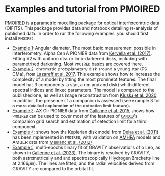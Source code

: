 # Examples and tutorial from PMOIRED

[PMOIRED](https://github.com/amerand/PMOIRED) is a parametric modelling package for optical interfereomtric data (OIFITS). This package provides data and notebook detailing re-analysis of published data. In order to run the following examples, you should first install `PMOIRED`.

- [Example 1](<EX1 angular diameter alphaCenA.html>): Angular diameter. The most basic measurement possible in interferometry. Alpha Cen A PIONIER data from [Kervella et al. (2017)](https://ui.adsabs.harvard.edu/abs/2017A%26A...597A.137K/abstract). Fitting V2 with uniform disk or limb-darkened disks, including with parametrised darkening. Most `PMOIRED` basics are covered there.
- [Example 2](<EX2 chromatic YSO disk.html>): chromatic protoplanetary disk around a young star (FS CMa), from [Lazareff et al. 2017](https://ui.adsabs.harvard.edu/abs/2017A%26A...599A..85L/abstract). This example shows how to increase the complexity of a model by fitting the most prominebt features. The final model has 3 components (a star, a rim and and disk) whith different spectral indices and linked parameters. The model is compared to the published one, as well as image reconstruction from [Kluska et al. 2020](https://ui.adsabs.harvard.edu/abs/2020A%26A...636A.116K/abstract). In addition, the presence of a companion is assessed (see example.3 for a more detailed explanation of the detection limit feature).
- [Example 3](<EX3 companion search AXCir.html>): AX Cir PIONIER data from [Gallenne et al. 2015](https://ui.adsabs.harvard.edu/abs/2015A%26A...579A..68G/abstract), shows how `PMOIRED` can be used to cover most of the features of [`CANDID`](https://github.com/amerand/CANDID)'s companion grid search and estimation of detection limit for a third component.
- [Example 4](<EX4 Be model comparison with AMHRA.html>): shows how the Keplerian disk model from [Delaa et al. (2011)](https://ui.adsabs.harvard.edu/abs/2011A%26A...529A..87D/abstract) has been implemented in `PMOIRED`, with validation on [AMHRA](https://amhra.oca.eu/AMHRA/index.htmhttps://amhra.oca.eu/AMHRA/index.htm) models and AMBER data from [Meilland et al. (2012)](https://ui.adsabs.harvard.edu/abs/2012A%26A...538A.110M/abstract)
- [Example 5](<EX5 Binary with spectroscopic lines.html>): multi-epochs binary fit of GRAVITY observations of o Leo, as shown in [Gallenne et al. (2023)](https://ui.adsabs.harvard.edu/abs/2023A%26A...672A.119G/abstract). The binary is resolved by GRAVITY, both astrometrically and and spectroscopically (Hydrogen Brackett$\gamma$ line at 2.166$\mu$m). The lines are fitted, and the radial velocities derived from GRAVITY are compared to the orbital fit.

